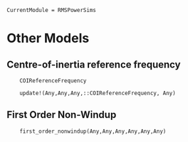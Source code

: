 ```@meta
CurrentModule = RMSPowerSims
```
# Other Models

## Centre-of-inertia reference frequency
```@docs
    COIReferenceFrequency
```
```@docs
    update!(Any,Any,Any,::COIReferenceFrequency, Any)
```

## First Order Non-Windup
```@docs
    first_order_nonwindup(Any,Any,Any,Any,Any,Any)
```